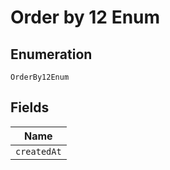 
# Order by 12 Enum

## Enumeration

`OrderBy12Enum`

## Fields

| Name |
|  --- |
| `createdAt` |

